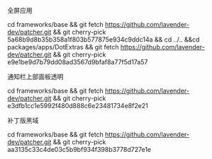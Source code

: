 全屏应用

cd frameworks/base && git fetch https://github.com/lavender-dev/patcher.git && git cherry-pick 5a68b9d8b35b358a1f803b577875e934c9ddc14a && cd ../.. &&cd packages/apps/DotExtras && git fetch https://github.com/lavender-dev/patcher.git && git cherry-pick e9e1be9d7b79dd08ad3567d9bfaf8a77f5d17a57

通知栏上部面板透明

cd frameworks/base && git fetch https://github.com/lavender-dev/patcher.git && git cherry-pick e3dfb1cc1e5992f480d888c6e23481734e8f2e21

补丁版黑域

cd frameworks/base && git fetch https://github.com/lavender-dev/patcher.git && git cherry-pick aa3135c33c4de03c5b9bf934f398b3778d727e1e